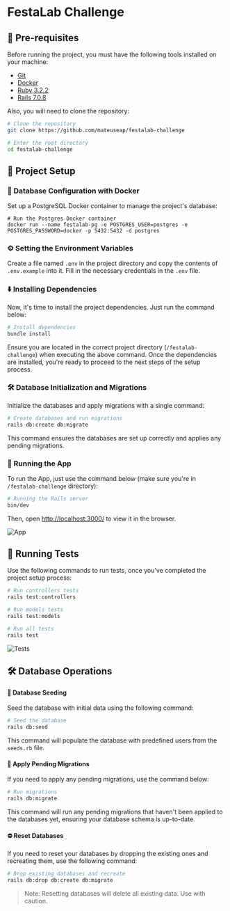 # FestaLab Challenge

## 🔧 Pre-requisites

Before running the project, you must have the following tools installed on your machine:
* [Git](https://git-scm.com/downloads)
* [Docker](https://docs.docker.com/get-docker/)
* [Ruby 3.2.2](https://www.ruby-lang.org/en/news/2023/03/30/ruby-3-2-2-released/)
* [Rails 7.0.8](https://rubyonrails.org/2023/9/9/Rails-7-0-8-has-been-released) 

Also, you will need to clone the repository:

```bash
# Clone the repository
git clone https://github.com/mateuseap/festalab-challenge

# Enter the root directory
cd festalab-challenge
```

## 🚀 Project Setup

### 🐳 Database Configuration with Docker

Set up a PostgreSQL Docker container to manage the project's database:

```docker
# Run the Postgres Docker container
docker run --name festalab-pg -e POSTGRES_USER=postgres -e POSTGRES_PASSWORD=docker -p 5432:5432 -d postgres
```

### ⚙️ Setting the Environment Variables

Create a file named `.env` in the project directory and copy the contents of `.env.example` into it. Fill in the necessary credentials in the `.env` file.

### ⬇️ Installing Dependencies

Now, it's time to install the project dependencies. Just run the command below:

```bash
# Install dependencies
bundle install
```

Ensure you are located in the correct project directory (`/festalab-challenge`) when executing the above command. Once the dependencies are installed, you're ready to proceed to the next steps of the setup process.

### 🛠️ Database Initialization and Migrations

Initialize the databases and apply migrations with a single command:

```bash
# Create databases and run migrations
rails db:create db:migrate
```

This command ensures the databases are set up correctly and applies any pending migrations.

### 🏃 Running the App

To run the App, just use the command below (make sure you're in `/festalab-challenge` directory):

```bash
# Running the Rails server
bin/dev
```

Then, open [http://localhost:3000/](http://localhost:3000/) to view it in the browser.

![App](https://i.imgur.com/RhJIus8.png)

## 🧪 Running Tests

Use the following commands to run tests, once you've completed the project setup process:

```bash
# Run controllers tests
rails test:controllers

# Run models tests
rails test:models

# Run all tests
rails test
```

![Tests](https://i.imgur.com/iqILIYJ.png)

## 🛠️ Database Operations

#### 🌱 Database Seeding

Seed the database with initial data using the following command:

```bash
# Seed the database
rails db:seed
```

This command will populate the database with predefined users from the `seeds.rb` file.

#### 🔄 Apply Pending Migrations

If you need to apply any pending migrations, use the command below:

```bash
# Run migrations
rails db:migrate
```

This command will run any pending migrations that haven't been applied to the databases yet, ensuring your database schema is up-to-date.

#### ⛔ Reset Databases

If you need to reset your databases by dropping the existing ones and recreating them, use the following command:

```bash
# Drop existing databases and recreate
rails db:drop db:create db:migrate
```

> Note: Resetting databases will delete all existing data. Use with caution.